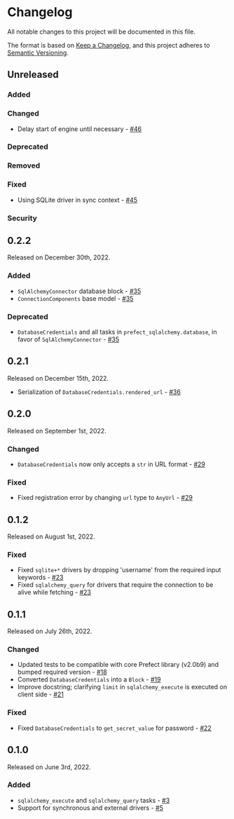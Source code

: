 # Changelog

All notable changes to this project will be documented in this file.

The format is based on [Keep a Changelog](https://keepachangelog.com/en/1.0.0/),
and this project adheres to [Semantic Versioning](https://semver.org/spec/v2.0.0.html).

## Unreleased

### Added

### Changed

- Delay start of engine until necessary - [#46](https://github.com/PrefectHQ/prefect-sqlalchemy/pull/46)

### Deprecated

### Removed

### Fixed

- Using SQLite driver in sync context - [#45](https://github.com/PrefectHQ/prefect-sqlalchemy/pull/45)

### Security

## 0.2.2

Released on December 30th, 2022.

### Added

- `SqlAlchemyConnector` database block - [#35](https://github.com/PrefectHQ/prefect-sqlalchemy/pull/35)
- `ConnectionComponents` base model - [#35](https://github.com/PrefectHQ/prefect-sqlalchemy/pull/35)

### Deprecated

- `DatabaseCredentials` and all tasks in `prefect_sqlalchemy.database`, in favor of `SqlAlchemyConnector` - [#35](https://github.com/PrefectHQ/prefect-sqlalchemy/pull/35)

## 0.2.1

Released on December 15th, 2022.

- Serialization of `DatabaseCredentials.rendered_url` - [#36](https://github.com/PrefectHQ/prefect-sqlalchemy/pull/36)

## 0.2.0

Released on September 1st, 2022.

### Changed

- `DatabaseCredentials` now only accepts a `str` in URL format - [#29](https://github.com/PrefectHQ/prefect-sqlalchemy/pull/29)

### Fixed

- Fixed registration error by changing `url` type to `AnyUrl` - [#29](https://github.com/PrefectHQ/prefect-sqlalchemy/pull/29)

## 0.1.2

Released on August 1st, 2022.

### Fixed

- Fixed `sqlite+*` drivers by dropping 'username' from the required input keywords - [#23](https://github.com/PrefectHQ/prefect-sqlalchemy/pull/23)
- Fixed `sqlalchemy_query` for drivers that require the connection to be alive while fetching - [#23](https://github.com/PrefectHQ/prefect-sqlalchemy/pull/23)

## 0.1.1

Released on July 26th, 2022.

### Changed

- Updated tests to be compatible with core Prefect library (v2.0b9) and bumped required version - [#18](https://github.com/PrefectHQ/prefect-sqlalchemy/pull/18)
- Converted `DatabaseCredentials` into a `Block` - [#19](https://github.com/PrefectHQ/prefect-sqlalchemy/pull/19)
- Improve docstring; clarifying `limit` in `sqlalchemy_execute` is executed on client side - [#21](https://github.com/PrefectHQ/prefect-sqlalchemy/pull/21)

### Fixed
- Fixed `DatabaseCredentials` to `get_secret_value` for password - [#22](https://github.com/PrefectHQ/prefect-sqlalchemy/pull/22)

## 0.1.0

Released on June 3rd, 2022.

### Added

- `sqlalchemy_execute` and `sqlalchemy_query` tasks - [#3](https://github.com/PrefectHQ/prefect-sqlalchemy/pull/3)
- Support for synchronous and external drivers - [#5](https://github.com/PrefectHQ/prefect-sqlalchemy/pull/5)
